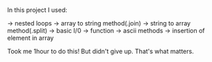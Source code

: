 In this project I used:

-> nested loops
-> array to string method(.join)
-> string to array method(.split)
-> basic I/0
-> function
-> ascii methods
-> insertion of element in array

Took me 1hour to do this!
But didn't give up. That's what matters.